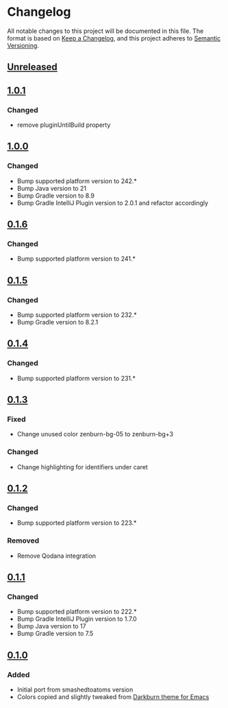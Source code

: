 # Changelog
All notable changes to this project will be documented in this file.
The format is based on [Keep a
Changelog](https://keepachangelog.com/en/1.0.0/), and this project
adheres to [Semantic Versioning](https://semver.org/spec/v2.0.0.html).

## [Unreleased]

## [1.0.1]

### Changed
- remove pluginUntilBuild property

## [1.0.0]

### Changed
- Bump supported platform version to 242.*
- Bump Java version to 21
- Bump Gradle version to 8.9
- Bump Gradle IntelliJ Plugin version to 2.0.1 and refactor accordingly

## [0.1.6]

### Changed
- Bump supported platform version to 241.*

## [0.1.5]

### Changed
- Bump supported platform version to 232.*
- Bump Gradle version to 8.2.1

## [0.1.4]

### Changed
- Bump supported platform version to 231.*

## [0.1.3]

### Fixed
- Change unused color zenburn-bg-05 to zenburn-bg+3

### Changed
- Change highlighting for identifiers under caret

## [0.1.2]

### Changed
- Bump supported platform version to 223.*

### Removed
- Remove Qodana integration

## [0.1.1]

### Changed
- Bump supported platform version to 222.*
- Bump Gradle IntelliJ Plugin version to 1.7.0
- Bump Java version to 17
- Bump Gradle version to 7.5

## [0.1.0]

### Added
- Initial port from smashedtoatoms version
- Colors copied and slightly tweaked from [Darkburn theme for Emacs](https://github.com/gorauskas/darkburn-theme)

[Unreleased]: null/compare/v1.0.1...HEAD
[1.0.1]: null/compare/v1.0.0...v1.0.1
[1.0.0]: null/compare/v0.1.6...v1.0.0
[0.1.6]: null/compare/v0.1.5...v0.1.6
[0.1.5]: null/compare/v0.1.4...v0.1.5
[0.1.4]: null/compare/v0.1.3...v0.1.4
[0.1.3]: null/compare/v0.1.2...v0.1.3
[0.1.2]: null/compare/v0.1.1...v0.1.2
[0.1.1]: null/compare/v0.1.0...v0.1.1
[0.1.0]: null/commits/v0.1.0
[1.0]: null/compare/v1.0.0...v1.0
